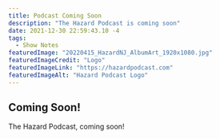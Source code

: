 ```yaml
---
title: Podcast Coming Soon
description: "The Hazard Podcast is coming soon"
date: 2021-12-30 22:59:43.10 -4
tags:
  - Show Notes
featuredImage: "20220415_HazardNJ_AlbumArt_1920x1080.jpg"
featuredImageCredit: "Logo"
featuredImageLink: "https://hazardpodcast.com"
featuredImageAlt: "Hazard Podcast Logo"
---
```


## Coming Soon!

The Hazard Podcast, coming soon!
